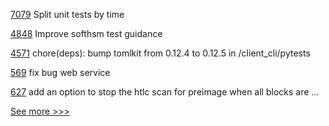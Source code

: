 
[7079](https://github.com/hyperledger/besu/pull/7079) Split unit tests by time

[4848](https://github.com/hyperledger/fabric/pull/4848) Improve softhsm test guidance

[4571](https://github.com/hyperledger/iroha/pull/4571) chore(deps): bump tomlkit from 0.12.4 to 0.12.5 in /client_cli/pytests

[569](https://github.com/hyperledger-labs/fabric-smart-client/pull/569) fix bug web service

[627](https://github.com/hyperledger-labs/fabric-token-sdk/pull/627) add an option to stop the htlc scan for preimage when all blocks are …


[See more >>>](https://start-here.hyperledger.org/pull-requests)
